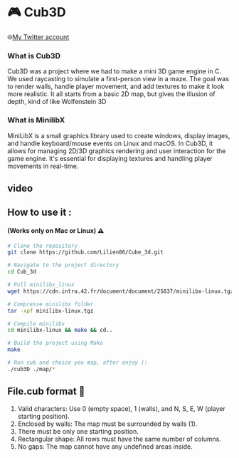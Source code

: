 # 🎮 Cub3D

🌐[My Twitter account](https://x.com/Lilien_RIG)


### What is Cub3D
Cub3D was a project where we had to make a mini 3D game engine in C. We used raycasting to simulate a first-person view in a maze. The goal was to render walls, handle player movement, and add textures to make it look more realistic. It all starts from a basic 2D map, but gives the illusion of depth, kind of like Wolfenstein 3D

### What is MinilibX
MiniLibX is a small graphics library used to create windows, display images, and handle keyboard/mouse events on Linux and macOS. In Cub3D, it allows for managing 2D/3D graphics rendering and user interaction for the game engine. It's essential for displaying textures and handling player movements in real-time.

## video

## How to use it :
#### (Works only on Mac or Linux) ⚠️

```bash
# Clone the repository
git clone https://github.com/Lilien86/Cube_3d.git

# Navigate to the project directory
cd Cub_3d

# Pull minilibx_linux
wget https://cdn.intra.42.fr/document/document/25837/minilibx-linux.tgz

# Compresse minilibx folder
tar -xpf minilibx-linux.tgz

# Compile minilibx
cd minilibx-linux && make && cd..

# Build the project using Make
make

# Run cub and choice you map, after enjoy (:
./cub3D ./map/*
```

## File.cub format 🌟
1. Valid characters: Use 0 (empty space), 1 (walls), and N, S, E, W (player starting position).
2. Enclosed by walls: The map must be surrounded by walls (1).
3. There must be only one starting position.
4. Rectangular shape: All rows must have the same number of columns.
5. No gaps: The map cannot have any undefined areas inside.